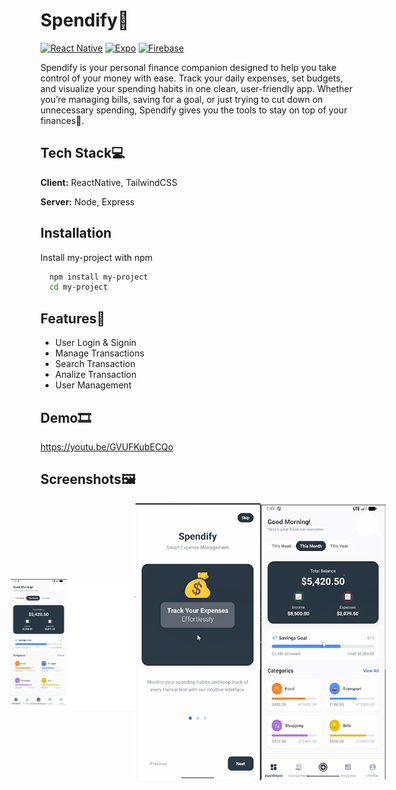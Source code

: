 # Spendify👋

[![React Native](https://img.shields.io/badge/React%20Native-61DAFB?logo=react&logoColor=white)](https://reactnative.dev/)
[![Expo](https://img.shields.io/badge/Expo-000000?logo=expo&logoColor=white)](https://expo.dev/)
[![Firebase](https://img.shields.io/badge/Firebase-FFCA28?logo=firebase&logoColor=black)](https://firebase.google.com/)

Spendify is your personal finance companion designed to help you take control of your money with ease. Track your daily expenses, set budgets, and visualize your spending habits in one clean, user-friendly app. Whether you’re managing bills, saving for a goal, or just trying to cut down on unnecessary spending, Spendify gives you the tools to stay on top of your finances💸.


## Tech Stack💻

**Client:** ReactNative, TailwindCSS

**Server:** Node, Express


## Installation

Install my-project with npm

```bash
  npm install my-project
  cd my-project
```
    
## Features🎯

- User Login & Signin
- Manage Transactions
- Search Transaction
- Analize Transaction
- User Management


## Demo🎞

https://youtu.be/GVUFKubECQo


## Screenshots🖼

<div style = 'display: flex; align-items: center; justify-content: center; '>
    <img style = 'width: 200px;' src= '/screenshots/Screenshot 2025-10-02 102311.png' alt = 'screenshot 01'>
    <img style = 'width: 200px;' src= '/screenshots/Screenshot 2025-10-02 101740.png' alt = 'screenshot 02'>
    <img style = 'width: 200px;' src= '/screenshots/Screenshot 2025-10-02 103355.png' alt = 'screenshot 03'>
</div>

